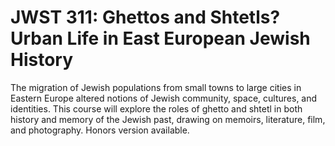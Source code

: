 # JWST 311: Ghettos and Shtetls? Urban Life in East European Jewish History

The migration of Jewish populations from small towns to large cities in Eastern Europe altered notions of Jewish community, space, cultures, and identities. This course will explore the roles of ghetto and shtetl in both history and memory of the Jewish past, drawing on memoirs, literature, film, and photography. Honors version available.